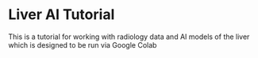 # Liver AI Tutorial
This is a tutorial for working with radiology data and AI models of the liver which is designed to be run via Google Colab

